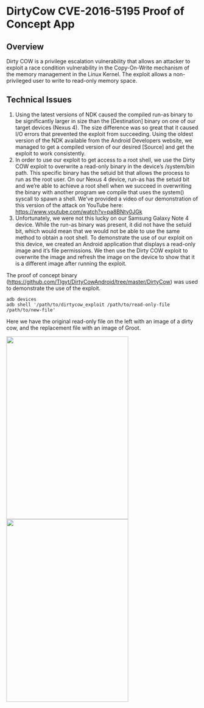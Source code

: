 # DirtyCow CVE-2016-5195 Proof of Concept App

## Overview
Dirty COW is a privilege escalation vulnerability that allows an attacker to exploit
a race condition vulnerability in the Copy-On-Write mechanism of the memory management
in the Linux Kernel. The exploit allows a non-privileged user to write to read-only
memory space.

## Technical Issues
1. Using the latest versions of NDK caused the compiled run-as binary to be
significantly larger in size than the [Destination] binary on one of our target
devices (Nexus 4). The size difference was so great that it caused I/O errors
that prevented the exploit from succeeding. Using the oldest version of the NDK
available from the Android Developers website, we managed to get a compiled
version of our desired [Source] and get the exploit to work consistently.
2. In order to use our exploit to get access to a root shell, we use the Dirty COW
exploit to overwrite a read-only binary in the device’s /system/bin path. This
specific binary has the setuid bit that allows the process to run as the root user.
On our Nexus 4 device, run-as has the setuid bit and we’re able to achieve
a root shell when we succeed in overwriting the binary with another program
we compile that uses the system() syscall to spawn a shell. We’ve provided
a video of our demonstration of this version of the attack on YouTube here:
https://www.youtube.com/watch?v=pa8BNty0JGk
3. Unfortunately, we were not this lucky on our Samsung Galaxy Note 4 device.
While the run-as binary was present, it did not have the setuid bit, which would
mean that we would not be able to use the same method to obtain a root shell.
To demonstrate the use of our exploit on this device, we created an Android
application that displays a read-only image and it’s file permissions. We then
use the Dirty COW exploit to overwrite the image and refresh the image on the
device to show that it is a different image after running the exploit.

The proof of concept binary (https://github.com/Tlgyt/DirtyCowAndroid/tree/master/DirtyCow)
was used to demonstrate the use of the exploit.

```
adb devices
adb shell '/path/to/dirtycow_exploit /path/to/read-only-file /path/to/new-file'
```

Here we have the original read-only file on the left with an image of a dirty cow, and the replacement file with
an image of Groot.

<img src="https://user-images.githubusercontent.com/15112219/34063472-2d30b5a2-e1a7-11e7-8fca-c9bee87ef30a.png" width="320" height="480"> <img src="https://user-images.githubusercontent.com/15112219/34063473-30d2c98e-e1a7-11e7-93ee-efd54f4f3000.png" width="320" height="480">
